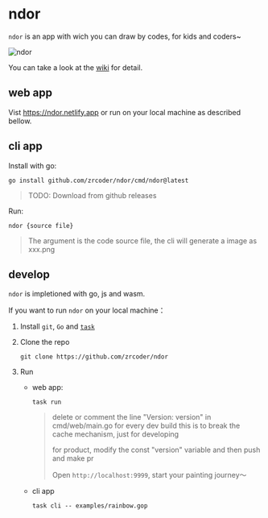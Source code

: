 # ndor

`ndor` is an app with wich you can draw by codes, for kids and coders~

![ndor](https://raw.githubusercontent.com/wiki/zrcoder/ndor/images/main.png)

You can take a look at the [wiki](https://github.com/zrcoder/ndor/wiki) for detail.

## web app

Vist <https://ndor.netlify.app> or run on your local machine as described bellow.

## cli app

Install with go:

```shell
go install github.com/zrcoder/ndor/cmd/ndor@latest
```

> TODO: Download from github releases

Run:

```shell
ndor {source file}
```

> The argument is the code source file, the cli will generate a image as xxx.png

## develop

`ndor` is impletioned with go, js and wasm.

If you want to run `ndor` on your local machine：

1. Install `git`, `Go` and [`task`](https://taskfile.dev)
2. Clone the repo

    ```shell
    git clone https://github.com/zrcoder/ndor
    ```

3. Run
    - web app:

        ```shell
        task run
        ```

        > delete or comment the line "Version: version" in cmd/web/main.go for every dev build
        > this is to break the cache mechanism, just for developing
        >
        > for product, modify the const "version" variable and then push and make pr
        >
        >  Open `http://localhost:9999`, start your painting journey～

    - cli app

        ```shell
        task cli -- examples/rainbow.gop
        ```
